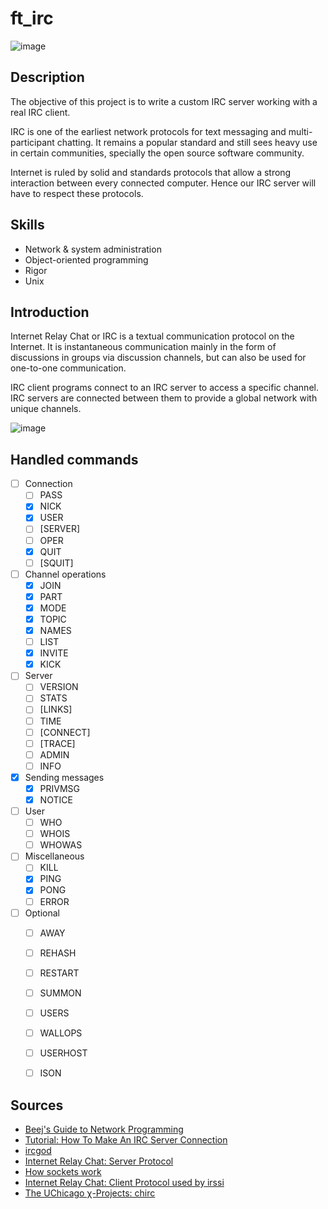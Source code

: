 # ft_irc

![image](https://user-images.githubusercontent.com/51337012/144290467-63c1c0a7-7c62-4f0b-a5a1-803b4ce37a66.png)

## Description

The objective of this project is to write a custom IRC server working with a real IRC client. 

IRC is one of the earliest network protocols for text messaging and multi-participant chatting. It remains a popular standard and still sees heavy use in certain communities, specially the open source software community.

Internet is ruled by solid and standards protocols that allow a strong interaction between every connected computer. Hence our IRC server will have to respect these protocols.

## Skills
* Network & system administration
* Object-oriented programming
* Rigor
* Unix

## Introduction

Internet Relay Chat or IRC is a textual communication protocol on the Internet. It is instantaneous communication mainly in the form of discussions in groups via discussion channels, but can also be used for one-to-one communication.

IRC client programs connect to an IRC server to access a specific channel. IRC servers are connected between them to provide a global network with unique channels.

![image](https://user-images.githubusercontent.com/51337012/144290715-b1f46bfe-f05e-41a3-b971-a3d97006d374.png)

## Handled commands

- [ ] Connection
  - [ ] PASS
  - [x] NICK
  - [x] USER
  - [ ] [SERVER]
  - [ ] OPER
  - [x] QUIT
  - [ ] [SQUIT]
- [ ] Channel operations
  - [x] JOIN
  - [x] PART
  - [x] MODE
  - [x] TOPIC
  - [x] NAMES
  - [ ] LIST
  - [x] INVITE
  - [x] KICK
- [ ] Server
  - [ ] VERSION
  - [ ] STATS
  - [ ] [LINKS]
  - [ ] TIME
  - [ ] [CONNECT]
  - [ ] [TRACE]
  - [ ] ADMIN
  - [ ] INFO

- [x] Sending messages
  - [x] PRIVMSG
  - [x] NOTICE
- [ ] User
  - [ ] WHO
  - [ ] WHOIS
  - [ ] WHOWAS
- [ ] Miscellaneous
  - [ ] KILL
  - [x] PING
  - [x] PONG
  - [ ] ERROR
- [ ] Optional
  - [ ] AWAY
  - [ ] REHASH
  - [ ] RESTART
  - [ ] SUMMON
  - [ ] USERS
  - [ ] WALLOPS
  - [ ] USERHOST
  - [ ] ISON


## Sources

* [Beej's Guide to Network Programming](http://beej.us/guide/bgnet/html/)
* [Tutorial: How To Make An IRC Server Connection](https://oramind.com/tutorial-how-to-make-an-irc-server-connection/)
* [ircgod](https://ircgod.com/)
* [Internet Relay Chat: Server Protocol](https://www.irchelp.org/protocol/rfc/rfc2813.txt)
* [How sockets work](https://www.ibm.com/docs/en/i/7.2?topic=programming-how-sockets-work)
* [Internet Relay Chat: Client Protocol used by irssi](https://datatracker.ietf.org/doc/html/rfc1459)
* [The UChicago χ-Projects: chirc](http://chi.cs.uchicago.edu/chirc/irc.html)
